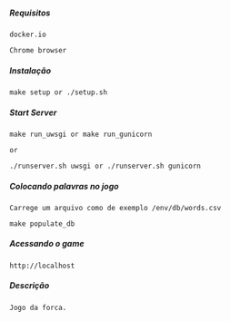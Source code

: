 
##### Requisitos

	docker.io

	Chrome browser


##### Instalação

	make setup or ./setup.sh


##### Start Server

	make run_uwsgi or make run_gunicorn

	or

	./runserver.sh uwsgi or ./runserver.sh gunicorn


##### Colocando palavras no jogo

	Carrege um arquivo como de exemplo /env/db/words.csv

	make populate_db


##### Acessando o game

	http://localhost


##### Descrição

	Jogo da forca.
